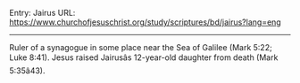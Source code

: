 Entry: Jairus
URL: https://www.churchofjesuschrist.org/study/scriptures/bd/jairus?lang=eng

---

Ruler of a synagogue in some place near the Sea of Galilee (Mark 5:22; Luke 8:41). Jesus raised Jairusâs 12-year-old daughter from death (Mark 5:35â43).
